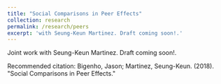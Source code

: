 ```yaml
---
title: "Social Comparisons in Peer Effects"
collection: research
permalink: /research/peers
excerpt: 'with Seung-Keun Martinez. Draft coming soon!.'
---
```

Joint work with Seung-Keun Martinez. Draft coming soon!.

<!-- [Download paper here](http://jmbigenho.github.io/files/munis.pdf) -->

Recommended citation: Bigenho, Jason; Martinez,
Seung-Keun. (2018). "Social Comparisons in Peer Effects."
